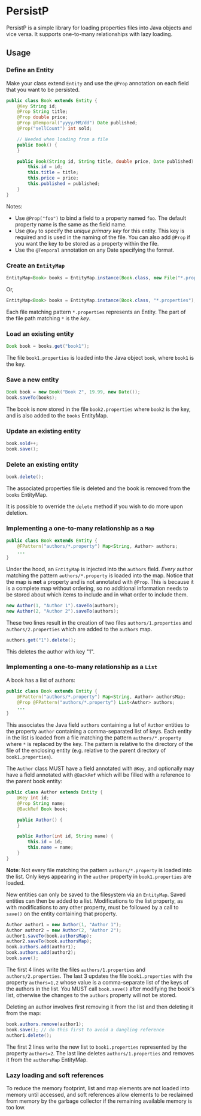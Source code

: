 # PersistP

PersistP is a simple library for loading properties files into Java objects
and vice versa. It supports one-to-many relationships with lazy loading.

## Usage

### Define an Entity

Make your class extend `Entity` and use the `@Prop` annotation on each field that you
want to be persisted.

```java
public class Book extends Entity {
	@Key String id;
	@Prop String title;
	@Prop double price;
	@Prop @Temporal("yyyy/MM/dd") Date published;
	@Prop("sellCount") int sold;

	// Needed when loading from a file
	public Book() {
	}

	public Book(String id, String title, double price, Date published) {
		this.id = id;
		this.title = title;
		this.price = price;
		this.published = published;
	}
}
```

Notes:

* Use `@Prop("foo")` to bind a field to a property named `foo`. The default property name is the same as the field name.
* Use `@Key` to specify the *unique primary key* for this entity. This key is required and is used in the naming of the file. You can also add `@Prop` if you want the key to be stored as a property within the file.
* Use the `@Temporal` annotation on any Date specifying the format.

### Create an `EntityMap`

```java
EntityMap<Book> books = EntityMap.instance(Book.class, new File("*.properties"));
```

Or,

```java
EntityMap<Book> books = EntityMap.instance(Book.class, "*.properties");
```

Each file matching pattern `*.properties` represents an Entity.
The part of the file path matching `*` is the *key*.

### Load an existing entity

```java
Book book = books.get("book1");
```

The file `book1.properties` is loaded into the Java object `book`, where `book1`
is the key.

### Save a new entity

```java
Book book = new Book("Book 2", 19.99, new Date());
book.saveTo(books);
```

The book is now stored in the file `book2.properties` where `book2` is the key, and is also added to the `books` EntityMap.

### Update an existing entity

```java
book.sold++;
book.save();
```

### Delete an existing entity

```java
book.delete();
```

The associated properties file is deleted and the book is removed from the `books`
EntityMap.

It is possible to override the `delete` method if you wish to do more upon deletion.

### Implementing a one-to-many relationship as a `Map`

```java
public class Book extends Entity {
	@FPattern("authors/*.property") Map<String, Author> authors;
	...
}
```

Under the hood, an `EntityMap` is injected into the `authors` field. *Every*
author matching the pattern `authors/*.property` is loaded into the map.
Notice that the map is **not** a property and is not annotated with `@Prop`.
This is because it is a complete map without ordering, so no additional
information needs to be stored about which items to include and in what order
to include them.

```java
new Author(1, "Author 1").saveTo(authors);
new Author(2, "Author 2").saveTo(authors);
```

These two lines result in the creation of two files `authors/1.properties` and
`authors/2.properties` which are added to the `authors` map.

```java
authors.get("1").delete();
```

This deletes the author with key "1".

### Implementing a one-to-many relationship as a `List`

A book has a list of authors:

```java
public class Book extends Entity {
	@FPattern("authors/*.property") Map<String, Author> authorsMap;
	@Prop @FPattern("authors/*.property") List<Author> authors;
	...
}
```

This associates the Java field `authors` containing a list of `Author` entities
to the property `author` containing a comma-separated list of keys. Each entity
in the list is loaded from a file matching the pattern `authors/*.property` where
`*` is replaced by the key. The pattern is relative to the directory of the file
of the enclosing entity (e.g. relative to the parent directory of `book1.properties`).

The `Author` class MUST have a field annotated with `@Key`, and optionally may
have a field annotated with `@BackRef` which will be filled with a reference
to the parent book entity:

```java
public class Author extends Entity {
	@Key int id;
	@Prop String name;
	@BackRef Book book;

	public Author() {
	}

	public Author(int id, String name) {
		this.id = id;
		this.name = name;
	}
}
```

**Note**: Not every file matching the pattern `authors/*.property` is loaded
into the list. Only keys appearing in the `author` property in `book1.properties`
are loaded.

New entities can only be saved to the filesystem via an `EntityMap`. Saved
entities can then be added to a list. Modifications to the list property,
as with modifications to any other property, must be followed by a call
to `save()` on the entity containing that property.

```java
Author author1 = new Author(1, "Author 1");
Author author2 = new Author(2, "Author 2");
author1.saveTo(book.authorsMap);
author2.saveTo(book.authorsMap);
book.authors.add(author1);
book.authors.add(author2);
book.save();
```

The first 4 lines write the files `authors/1.properties` and
`authors/2.properties`. The last 3 updates the file `book1.properties` with
the property `authors=1,2` whose value is a comma-separate list of the keys of
the authors in the list. You MUST call `book.save()` after modifying the book's
list, otherwise the changes to the `authors` property will not be stored.

Deleting an author involves first removing it from the list and then deleting it
from the map:

```java
book.authors.remove(author1);
book.save(); // do this first to avoid a dangling reference
author1.delete();
```

The first 2 lines write the new list to `book1.properties` represented by the
property `authors=2`. The last line deletes `authors/1.properties` and removes
it from the `authorsMap` EntityMap.

### Lazy loading and soft references

To reduce the memory footprint, list and map elements are not loaded into memory
until accessed, and soft references allow elements to be reclaimed from memory
by the garbage collector if the remaining available memory is too low.
